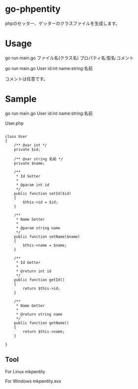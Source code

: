 # go-phpentity

phpのセッター、ゲッターのクラスファイルを生成します。

# Usage

go run main.go ファイル名(クラス名) プロパティ名:型名:コメント

go run main.go User id:int name:string:名前

コメントは任意です。

# Sample

go run main.go User id:int name:string:名前

User.php

```

class User
{
    /** @var int */
    private $id;

    /** @var string 名前 */
    private $name;

    /**
     * Id Setter
     *
     * @param int id
     */
    public function setId($id)
    {
        $this->id = $id;
    }

    /**
     * Name Setter
     *
     * @param string name
     */
    public function setName($name)
    {
        $this->name = $name;
    }

    /**
     * Id Getter
     *
     * @return int id
     */
    public function getId()
    {
        return $this->id;
    }

    /**
     * Name Getter
     *
     * @return string name
     */
    public function getName()
    {
        return $this->name;
    }

}

```

## Tool

For Linux mkpentity

For Windows mkpentity.exx

